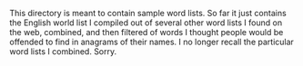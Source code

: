 This directory is meant to contain sample word lists. So far it just contains the English
world list I compiled out of several other word lists I found on the web, combined, and
then filtered of words I thought people would be offended to find in anagrams of their
names. I no longer recall the particular word lists I combined. Sorry.
